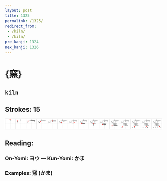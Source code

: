 ```yaml
---
layout: post
title: 1325
permalink: /1325/
redirect_from:
 - /kiln/
 - /kiln/
pre_kanji: 1324
nex_kanji: 1326
---
```


# {窯}

## `kiln`

## Strokes: 15

<div class="stroke"><img src="../images/E7AAAF.png" /></div>

## Reading:

### On-Yomi: ヨウ &mdash; Kun-Yomi: かま

### Examples: 窯 (かま)
